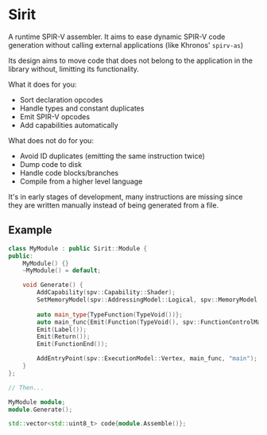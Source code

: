 Sirit
=====
A runtime SPIR-V assembler. It aims to ease dynamic SPIR-V code generation
without calling external applications (like Khronos' `spirv-as`)  

Its design aims to move code that does not belong to the application in the
library without, limitting its functionality.

What it does for you:
* Sort declaration opcodes
* Handle types and constant duplicates
* Emit SPIR-V opcodes  
* Add capabilities automatically

What does not do for you:
* Avoid ID duplicates (emitting the same instruction twice)
* Dump code to disk
* Handle code blocks/branches
* Compile from a higher level language
  
  
It's in early stages of development, many instructions are missing since
they are written manually instead of being generated from a file.

Example
-------

```cpp
class MyModule : public Sirit::Module {
public:
    MyModule() {}
    ~MyModule() = default;

    void Generate() {
        AddCapability(spv::Capability::Shader);
        SetMemoryModel(spv::AddressingModel::Logical, spv::MemoryModel::GLSL450);
        
        auto main_type{TypeFunction(TypeVoid())};
        auto main_func{Emit(Function(TypeVoid(), spv::FunctionControlMask::MaskNone, main_type))};
        Emit(Label());
        Emit(Return());
        Emit(FunctionEnd());

        AddEntryPoint(spv::ExecutionModel::Vertex, main_func, "main");
    }
};

// Then...

MyModule module;
module.Generate();

std::vector<std::uint8_t> code{module.Assemble()};
```
